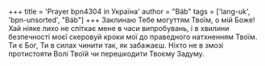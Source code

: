 +++
title = 'Prayer bpn4304 in Україна'
author = "Báb"
tags = ['lang-uk', 'bpn-unsorted', "Báb"]
+++
Заклинаю Тебе могуттям Твоїм, о мій Боже! Хай ніяке лихо не спіткає мене в часи випробувань, і в хвилини безпечності моєї скеровуй кроки мої до праведного натхненням Твоїм. Ти є Бог, Ти в силах чинити так, як забажаєш. Ніхто не в змозі протистояти Волі Твоїй чи перешкодити Твоєму Задуму.

